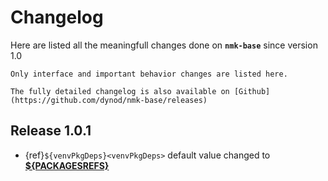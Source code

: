 # Changelog

Here are listed all the meaningfull changes done on **`nmk-base`** since version 1.0

```{note}
Only interface and important behavior changes are listed here.

The fully detailed changelog is also available on [Github](https://github.com/dynod/nmk-base/releases)
```

## Release 1.0.1

* {ref}`${venvPkgDeps}<venvPkgDeps>` default value changed to **[${PACKAGESREFS}](https://nmk.readthedocs.io/en/stable/file.html#built-in-config-items)**
